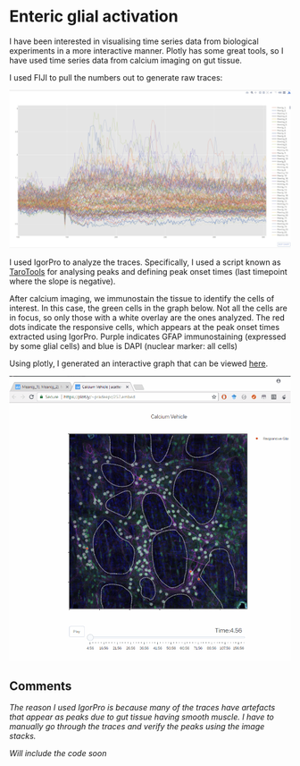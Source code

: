# Enteric glial activation
I have been interested in visualising time series data from biological experiments in a more interactive manner. 
Plotly has some great tools, so I have used time series data from calcium imaging on gut tissue. 

I used FIJI to pull the numbers out to generate raw traces:

![RAW TRACE](/Raw%20Traces.jpg)

I used IgorPro to analyze the traces. Specifically, I used a script known as [TaroTools](https://sites.google.com/site/tarotoolsregister/) for analysing peaks and defining peak onset times (last timepoint where the slope is negative). 


After calcium imaging, we immunostain the tissue to identify the cells of interest. In this case, the green cells in the graph below. Not all the cells are in focus, so only those with a white overlay are the ones analyzed. The red dots indicate the responsive cells, which appears at the peak onset times extracted using IgorPro.
Purple indicates GFAP immunostaining (expressed by some glial cells) and blue is DAPI (nuclear marker: all cells)

Using plotly, I generated an interactive graph that can be viewed [here](https://plot.ly/~pradeepr/257.embed).

![Interactive Graph](/EGC_interactive.gif)


## Comments

*The reason I used IgorPro is because many of the traces have artefacts that appear as peaks due to gut tissue having smooth muscle. I have to manually go through the traces and verify the peaks using the image stacks.*

*Will include the code soon*
